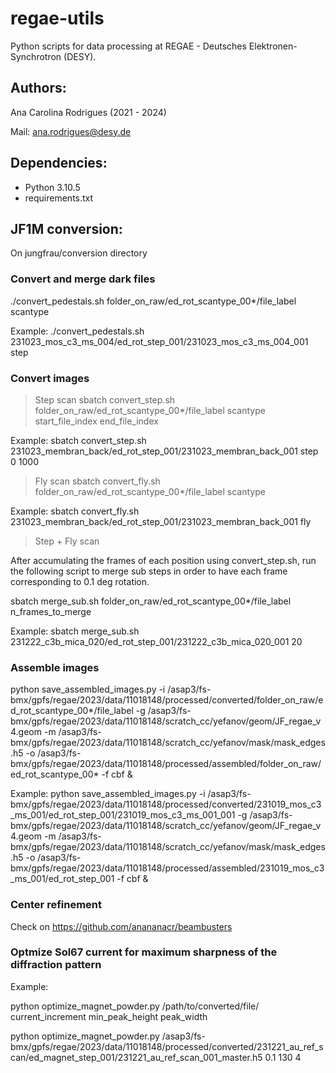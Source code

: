# regae-utils

Python scripts for data processing at REGAE - Deutsches Elektronen-Synchrotron (DESY).

## Authors:

Ana Carolina Rodrigues (2021 - 2024)

Mail: ana.rodrigues@desy.de

## Dependencies:

* Python 3.10.5
* requirements.txt

## JF1M conversion:

On jungfrau/conversion directory

### Convert and merge dark files

./convert_pedestals.sh folder_on_raw/ed_rot_scantype_00*/file_label scantype

Example:
./convert_pedestals.sh 231023_mos_c3_ms_004/ed_rot_step_001/231023_mos_c3_ms_004_001 step

### Convert images

> Step scan
sbatch convert_step.sh folder_on_raw/ed_rot_scantype_00*/file_label scantype start_file_index end_file_index

Example:
sbatch convert_step.sh 231023_membran_back/ed_rot_step_001/231023_membran_back_001 step 0 1000

> Fly scan
sbatch convert_fly.sh folder_on_raw/ed_rot_scantype_00*/file_label scantype 

Example:
sbatch convert_fly.sh 231023_membran_back/ed_rot_step_001/231023_membran_back_001 fly

> Step + Fly scan

After accumulating the frames of each position using convert_step.sh, run the following script to merge sub steps in order to have each frame corresponding to 0.1 deg rotation.

sbatch merge_sub.sh folder_on_raw/ed_rot_scantype_00*/file_label n_frames_to_merge

Example:
sbatch merge_sub.sh 231222_c3b_mica_020/ed_rot_step_001/231222_c3b_mica_020_001 20 
 
### Assemble images

python save_assembled_images.py -i /asap3/fs-bmx/gpfs/regae/2023/data/11018148/processed/converted/folder_on_raw/ed_rot_scantype_00*/file_label -g /asap3/fs-bmx/gpfs/regae/2023/data/11018148/scratch_cc/yefanov/geom/JF_regae_v4.geom -m /asap3/fs-bmx/gpfs/regae/2023/data/11018148/scratch_cc/yefanov/mask/mask_edges.h5 -o /asap3/fs-bmx/gpfs/regae/2023/data/11018148/processed/assembled/folder_on_raw/ed_rot_scantype_00* -f cbf &

Example:
python save_assembled_images.py -i /asap3/fs-bmx/gpfs/regae/2023/data/11018148/processed/converted/231019_mos_c3_ms_001/ed_rot_step_001/231019_mos_c3_ms_001_001 -g /asap3/fs-bmx/gpfs/regae/2023/data/11018148/scratch_cc/yefanov/geom/JF_regae_v4.geom -m /asap3/fs-bmx/gpfs/regae/2023/data/11018148/scratch_cc/yefanov/mask/mask_edges.h5 -o /asap3/fs-bmx/gpfs/regae/2023/data/11018148/processed/assembled/231019_mos_c3_ms_001/ed_rot_step_001 -f cbf &

### Center refinement

Check on https://github.com/anananacr/beambusters

### Optmize Sol67 current for maximum sharpness of the diffraction pattern

Example:

python optimize_magnet_powder.py /path/to/converted/file/ current_increment min_peak_height peak_width

python optimize_magnet_powder.py /asap3/fs-bmx/gpfs/regae/2023/data/11018148/processed/converted/231221_au_ref_scan/ed_magnet_step_001/231221_au_ref_scan_001_master.h5 0.1 130 4
